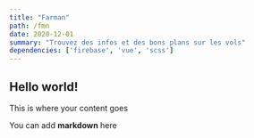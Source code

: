 ```yaml
---
title: "Farman"
path: /fmn
date: 2020-12-01
summary: "Trouvez des infos et des bons plans sur les vols"
dependencies: ['firebase', 'vue', 'scss']
---
```


## Hello world!

This is where your content goes

You can add **markdown** here